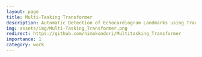 ```yaml
---
layout: page
title: Multi-Tasking Transformer
description: Automatic Detection of Echocardiogram Landmarks using Transformers
img: assets/img/Multi-Tasking_Transformer.png
redirect: https://github.com/nimakondori/Multitasking_Transformer
importance: 1
category: work
---
```

